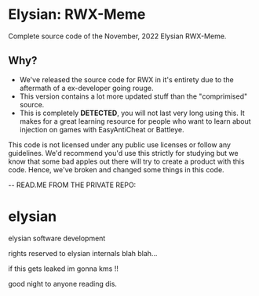 # Elysian: RWX-Meme
Complete source code of the November, 2022 Elysian RWX-Meme.

## Why?
* We've released the source code for RWX in it's entirety due to the aftermath of a ex-developer going rouge.
* This version contains a lot more updated stuff than the "comprimised" source.
* This is completely **DETECTED**, you will not last very long using this. It makes for a great learning resource for people who want to learn about injection on games with EasyAntiCheat or Battleye.

This code is not licensed under any public use licenses or follow any guidelines. We'd recommend you'd use this strictly for studying but we know that some bad apples out there will try to create a product with this code. Hence, we've broken and changed some things in this code.

-- READ.ME FROM THE PRIVATE REPO:

# elysian
elysian software development

rights reserved to elysian internals blah blah...

if this gets leaked im gonna kms !!

good night to anyone reading dis.
